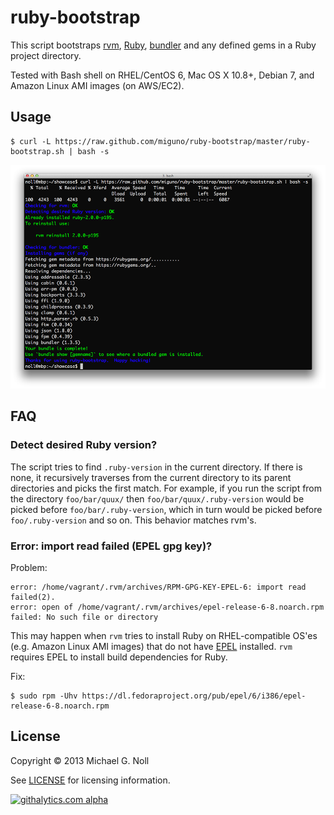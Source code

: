 # ruby-bootstrap

This script bootstraps [rvm](https://rvm.io/), [Ruby](http://www.ruby-lang.org/en/), [bundler](http://bundler.io/) and
any defined gems in a Ruby project directory.

Tested with Bash shell on RHEL/CentOS 6, Mac OS X 10.8+, Debian 7, and Amazon Linux AMI images (on AWS/EC2).


## Usage

    $ curl -L https://raw.github.com/miguno/ruby-bootstrap/master/ruby-bootstrap.sh | bash -s

![Using ruby-bootstrap](images/ruby-bootstrap-1000px.png?raw=true)


## FAQ

### Detect desired Ruby version?

The script tries to find `.ruby-version` in the current directory.  If there is none, it recursively traverses from
the current directory to its parent directories and picks the first match.  For example, if you run the script from
the directory `foo/bar/quux/` then `foo/bar/quux/.ruby-version` would be picked before `foo/bar/.ruby-version`, which
in turn would be picked before `foo/.ruby-version` and so on.  This behavior matches rvm's.


### Error: import read failed (EPEL gpg key)?

Problem:

    error: /home/vagrant/.rvm/archives/RPM-GPG-KEY-EPEL-6: import read failed(2).
    error: open of /home/vagrant/.rvm/archives/epel-release-6-8.noarch.rpm failed: No such file or directory

This may happen when ``rvm`` tries to install Ruby on RHEL-compatible OS'es (e.g. Amazon Linux AMI images) that do not
have [EPEL](http://fedoraproject.org/wiki/EPEL) installed.  ``rvm`` requires EPEL to install build dependencies for
Ruby.


Fix:

    $ sudo rpm -Uhv https://dl.fedoraproject.org/pub/epel/6/i386/epel-release-6-8.noarch.rpm


## License

Copyright © 2013 Michael G. Noll

See [LICENSE](LICENSE) for licensing information.

[![githalytics.com alpha](https://cruel-carlota.pagodabox.com/971079f91a6f0160cfc9db28e3c59023 "githalytics.com")](http://githalytics.com/miguno/ruby-bootstrap)
